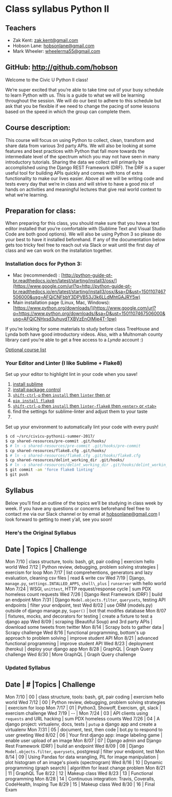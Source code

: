 # Class syllabus Python II

## Teachers

* Zak Kent: [zak.kent@gmail.com](mailto:zak.kent@gmail.com)
* Hobson Lane: [hobsonlane@gmail.com](mailto:hobsonlane@gmail.com)
* Mark Wheeler: [wheelerma55@gmail.com](mailto:wheelerma55@gmail.com)

## GitHub: http://github.com/hobson

Welcome to the Civic U Python II class!

We’re super excited that you’re able to take time out of your busy schedule to learn Python with us.
This is a guide to what we will be learning throughout the session.
We will do our best to adhere to this schedule but ask that you be flexible if we need to change the pacing of some lessons based on the speed in which the group can complete them.

## Course description: 

This course will focus on using Python to collect, clean, transform and share data from various 3rd party APIs.
We will also be looking at some features and best practices with Python that fall more towards the intermediate level of the spectrum which you may
not have seen in many introductory tutorials.
Sharing the data we collect will primarily be accomplished using the Django REST Framework (DRF).
The DRF is a super useful tool for building APIs quickly and comes with tons of extra functionality to make our lives easier.
Above all we will be writing code and tests every day that we’re in class and will strive to have a good mix of hands on activities and meaningful
lectures that give real world context to what we’re learning.

## Preparation for class:

When preparing for this class, you should make sure that you have a text editor installed that you’re comfortable with (Sublime Text and Visual Studio Code are both good options).
We will also be using Python 3 so please do your best to have it installed beforehand.
If any of the documentation below gets too tricky feel free to reach out via Slack or wait until the first day of class and we can work on the installation together.

### Installation docs for Python 3: 

* Mac (recommended) : [http://python-guide-pt-br.readthedocs.io/en/latest/starting/install3/osx/](https://www.google.com/url?q=http://python-guide-pt-br.readthedocs.io/en/latest/starting/install3/osx/&sa=D&ust=1501107467506000&usg=AFQjCNFbbY3DPVB53J3k6LLdMhtGAJRY5w)
* Main installation page (Linux, Mac, Windows): [https://www.python.org/downloads/](https://www.google.com/url?q=https://www.python.org/downloads/&sa=D&ust=1501107467506000&usg=AFQjCNHxsd3uhuvdTXBVzEnOIMje4T-1pw)

If you’re looking for some materials to study before class TreeHouse and Lynda both have good introductory videos.
Also, with a Multnomah county library card you’re able to get a free access to a *Lynda* account :)

[Optional course list](https://www.google.com/url?q=https://docs.google.com/document/d/1kRzzybmQOi_uw2-BWnxZtIEQ5ajo48G4X0WyQ8ByjPE/edit?usp%3Dsharing&sa=D&ust=1501107467507000&usg=AFQjCNEGgBLCbZJkV8e_y5hi5Q7vVHQ9OQ)

### Your Editor and Linter (I like Sublime + Flake8)

Set up your editor to highlight lint in your code when you save!

1. [install sublime](https://www.sublimetext.com/3)
2. [install package control](https://packagecontrol.io/installation)
3. [`shift-ctrl-p` then `install` then `linter` then <enter> or <tab>](http://sublimelinter.readthedocs.io/en/latest/installation.html#installing-via-pc)
4. [`pip install flake8`](https://github.com/SublimeLinter/SublimeLinter-flake8#linter-installation)
5. [`shift-ctrl-p` then `install` then `linter-flake8` then `<enter>` or `<tab>`](https://github.com/SublimeLinter/SublimeLinter-flake8)
6. find the settings for sublime-linter and adjust them to your taste
7. 

Set up your environment to automatically lint your code with every push!

```bash
$ cd ~/src/civicu-pythonii-summer-2017/
$ cp shared-resources/pre-commit .git/hooks/
$ # ln -s shared-resources/pre-commit .git/hooks/pre-commit
$ cp shared-resources/flake8.cfg .git/hooks/
$ # ln -s shared-resources/flake8.cfg .git/hooks/flake8.cfg
$ cp shared-resources/delint_working_dir .git/hooks/
$ # ln -s shared-resources/delint_working_dir .git/hooks/delint_workin_dir
$ git commit -am 'force flake8 linting'
$ git push
```


## Syllabus

Below you’ll find an outline of the topics we’ll be studying in class week by week.
If you have any questions or concerns beforehand feel free to contact me via our Slack channel or by email at [hobsonlane@gmail.com](hobsonlane@gmail.com) I look forward to getting to meet y’all, see you soon!

### Here's the Original Syllabus

Date     | Topics                                                                    | Challenge
-------------------------------------------------------------------------------------------------
Mon 7/10 | class structure, tools: bash, git, pair coding                            | exercism hello world
Wed 7/12 | Python review, debugging, problem solving strategies                      | exercism for loop
Mon 7/17 | list comprehentions, generators and lazy evaluation, cleaning csv files   | read & write csv
Wed 7/19 | Django, `manage.py`, `settings.INTALLED_APPS`, `shell\_plus`              | `runserver` with hello world
Mon 7/24 | WSGI, `unittest`, HTTP request/response cycle                             | sum PDX homeless count requests
Wed 7/26 | Django Rest Framework (DRF)                                               | build an endpoint
Mon 7/31 | Django `Model.objects.filter`, `querysets`, testing API endpoints         | filter your endpoint, test
Wed 8/02 | use ORM (models.py) outside of django manage.py, `Super()`                | bot that modifes database
Mon 8/07 | fixtures, mocks, and decorators for testing                               | create a fixture to test a django app
Wed 8/09 | scraping (Beautiful Soup) and 3rd party APIs                              | download some tweets from twitter 
Mon 8/14 | Scrapy bots to gather data                                                | Scrapy challenge
Wed 8/16 | functional programming, bottom's up approach to problem solving           | improve student API
Mon 8/21 | advanced functional programming                                           | improve student API
Wed 8/23 | deployment (heroku)                                                       | deploy your django app
Mon 8/28 | GraphQL                                                                   | Graph Query challenge
Wed 8/30 | More GraphQL                                                              | Graph Query challenge


### Updated Syllabus
 
Date     | #  |Topics                                                                | Challenge
-------------------------------------------------------------------------------------------------
Mon 7/10 | 00 | class structure, tools: bash, git, pair coding                       | exercism hello world
Wed 7/12 | 00 | Python review, debugging, problem solving strategies                 | exercism for loop
Mon 7/17 | 01 | Python3, Showoff, Exercism, git, slack                               | exercism challenge
Wed 7/19 | --                                                                        |
Mon 7/24 | 03 | API clients using `requests` and URL hacking                         | sum PDX homeless counts
Wed 7/26 | 04 | A django project: virtualenv, docs, tests                            | `putup` a django app and create a virtualenv
Mon 7/31 | 05 | document, test, then code                                            | bot.py to respond to user greeting
Wed 8/02 | 06 | Your first django app: image labeling game                           | enable user upload of an image
Mon 8/07 | 07 | Django admin and Django Rest Framework (DRF)                         | build an endpoint
Wed 8/09 | 08 | Django `Model.objects.filter`, `querysets`, postgresql               | filter your endpoint, test 
Mon 8/14 | 09 | Using Pandas for data wrangling, PIL for image manipulation          | plot histogram of an image's pixels (spectrogram)
Wed 8/16 | 10 | Dynamic programming (graph search)                                   | algorithm for least change problem
Mon 8/21 | 11 | GraphQL
Tue 8/22 | 12 | Makeup class
Wed 8/23 | 13 | Functional programming
Mon 8/28 | 14 | Continuous integration: Travis, Coveralls, CodeHealth, Insping
Tue 8/29 | 15 | Makeup class
Wed 8/30 | 16 | Final Exam
